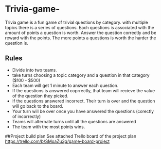 # Trivia-game-
Trivia game is a fun game of trivial questions by category. with multiple topics there is a series of questions. Each questions is associated with the amount of points a question is worth. Answer the question correctly and be reward with the points. The more points a questions is worth the harder the question is.  


## Rules
- Divide into two teams. 
- take turns choosing a topic category and a question in that category ($100 - $500) 
- Each team will get 1 minute to answer each question. 
- If the questions is answered coprrectly, that team will recieve the value of the question they picked.
- If the questions answered incorrect. Their turn is over and the question will go back to the board.
- Your turn will be over once you have answered the questions (corectly of incorrectly) 
- Teams will alternate turns until all the questions are answered 
- The team with the most points wins. 

##Project build plan 
See attached Trello board of the project plan https://trello.com/b/SMoaZu3g/game-board-project
